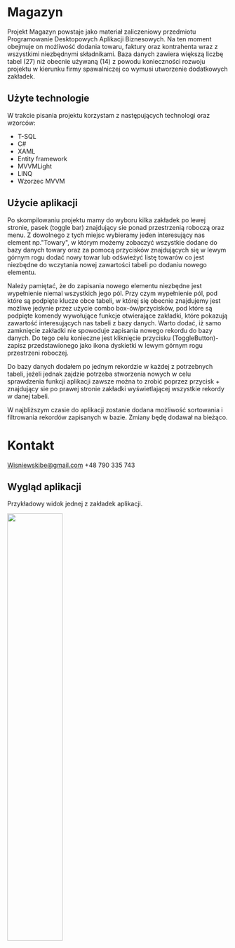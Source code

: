 # Magazyn
Projekt Magazyn powstaje jako materiał zaliczeniowy przedmiotu Programowanie Desktopowych Aplikacji Biznesowych.
Na ten moment obejmuje on możliwość dodania towaru, faktury oraz kontrahenta wraz z wszystkimi niezbędnymi składnikami.
Baza danych zawiera większą liczbę tabel (27) niż obecnie używaną (14) z powodu konieczności rozwoju projektu w kierunku firmy spawalniczej 
co wymusi utworzenie dodatkowych zakładek.

## Użyte technologie
W trakcie pisania projektu korzystam z następujących technologi oraz wzorców:
<ul>
  <li>T-SQL</li>
  <li>C#</li>
  <li>XAML</li>
  <li>Entity framework</li>
  <li>MVVMLight</li>
  <li>LINQ</li>
  <li>Wzorzec MVVM</li>
</ul>

## Użycie aplikacji
Po skompilowaniu projektu mamy do wyboru kilka zakładek po lewej stronie, pasek (toggle bar) znajdujący sie ponad przestrzenią roboczą oraz menu.
Z dowolnego z tych miejsc wybieramy jeden interesujący nas element np."Towary", w którym możemy zobaczyć wszystkie dodane do bazy danych towary oraz za pomocą przycisków znajdujących się w lewym górnym rogu
dodać nowy towar lub odświeżyć listę towarów co jest niezbędne do wczytania nowej zawartości tabeli po dodaniu nowego elementu.

Należy pamiętać, że do zapisania nowego elementu niezbędne jest wypełnienie niemal wszystkich jego pól. Przy czym wypełnienie pól, pod które są podpięte klucze obce tabeli, w której się obecnie znajdujemy 
jest możliwe jedynie przez użycie combo box-ów/przycisków, pod które są podpięte komendy wywołujące funkcje otwierające zakładki, które pokazują zawartość interesujących nas tabeli z bazy danych.
Warto dodać, iż samo zamknięcie zakładki nie spowoduje zapisania nowego rekordu do bazy danych. Do tego celu konieczne jest kliknięcie przycisku (ToggleButton)-zapisz przedstawionego jako ikona dyskietki w 
lewym górnym rogu przestrzeni roboczej.

Do bazy danych dodałem po jednym rekordzie w każdej z potrzebnych tabeli, jeżeli jednak zajdzie potrzeba stworzenia nowych w celu sprawdzenia funkcji aplikacji zawsze można to zrobić poprzez przycisk + 
znajdujący sie po prawej stronie zakładki wyświetlającej wszystkie rekordy w danej tabeli.

W najbliższym czasie do aplikacji zostanie dodana możliwość sortowania i filtrowania rekordów zapisanych w bazie. Zmiany będę dodawał na bieżąco.

# Kontakt
Wisniewskibe@gmail.com
+48 790 335 743

## Wygląd aplikacji
Przykładowy widok jednej z zakładek aplikacji.

<img src="https://github.com/TadeuszWisniewski/Prezentacja/assets/143537984/7e877ece-86bd-4a16-a03a-8d25debe413f" width="50%" height="50%"></imp>


